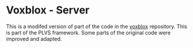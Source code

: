# Voxblox - Server

This is a modifed version of part of the code in the [voxblox](https://github.com/ethz-asl/voxblox) repository. This is part of the PLVS framework. Some parts of the original code were improved and adapted.

